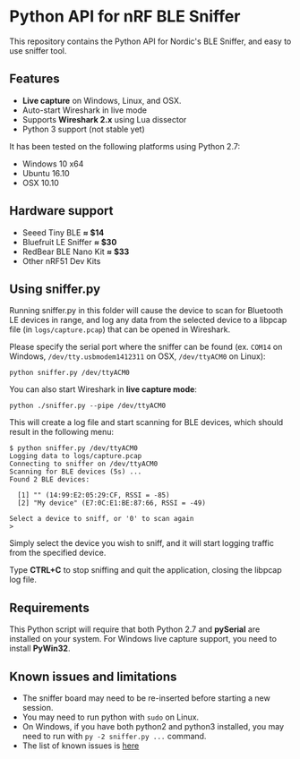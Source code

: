 # Python API for nRF BLE Sniffer

This repository contains the Python API for Nordic's BLE Sniffer, and easy to use sniffer tool.

## Features

* **Live capture** on Windows, Linux, and OSX.
* Auto-start Wireshark in live mode
* Supports **Wireshark 2.x** using Lua dissector
* Python 3 support (not stable yet)

It has been tested on the following platforms using Python 2.7:

- Windows 10 x64
- Ubuntu 16.10
- OSX 10.10

## Hardware support

* Seeed Tiny BLE            **≈ $14**
* Bluefruit LE Sniffer      **≈ $30**
* RedBear BLE Nano Kit      **≈ $33**
* Other nRF51 Dev Kits

## Using sniffer.py

Running sniffer.py in this folder will cause the device to scan for Bluetooth LE devices in range, and log any data from the selected device to a libpcap file (in `logs/capture.pcap`) that can be opened in Wireshark.

Please specify the serial port where the sniffer can be found (ex. `COM14` on Windows, `/dev/tty.usbmodem1412311` on OSX, `/dev/ttyACM0` on Linux):

```
python sniffer.py /dev/ttyACM0
```

You can also start Wireshark in **live capture mode**:

```
python ./sniffer.py --pipe /dev/ttyACM0
```

This will create a log file and start scanning for BLE devices, which should result in the following menu:

```
$ python sniffer.py /dev/ttyACM0
Logging data to logs/capture.pcap
Connecting to sniffer on /dev/ttyACM0
Scanning for BLE devices (5s) ...
Found 2 BLE devices:

  [1] "" (14:99:E2:05:29:CF, RSSI = -85)
  [2] "My device" (E7:0C:E1:BE:87:66, RSSI = -49)

Select a device to sniff, or '0' to scan again
> 
```

Simply select the device you wish to sniff, and it will start logging traffic from the specified device.

Type **CTRL+C** to stop sniffing and quit the application, closing the libpcap log file.

## Requirements

This Python script will require that both Python 2.7 and **pySerial** are installed on your system.
For Windows live capture support, you need to install **PyWin32**.

## Known issues and limitations

* The sniffer board may need to be re-inserted before starting a new session.
* You may need to run python with `sudo` on Linux.
* On Windows, if you have both python2 and python3 installed, you may need to run with `py -2 sniffer.py ...` command.
* The list of known issues is [here](https://github.com/vshymanskyy/BLESniffer_Python/issues)
